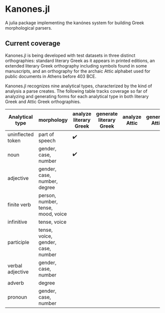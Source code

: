 # Kanones.jl

A julia package implementing the kanónes system for building Greek morphological parsers.


## Current coverage



Kanones.jl is being developed with test datasets in three distinct orthographies: standard literary Greek as it appears in printed editions, an extended literary Greek orthography including symbols found in some manuscripts, and an orthography for the archaic Attic alphabet used for public documents in Athens before 403 BCE.


Kanones.jl recognizes nine analytical types, characterized by the kind of analysis a parse creates.  The following table tracks coverage so far of analyzing and generating forms for each analytical type in both literary Greek and Attic Greek orthographies.


| Analytical type | morphology | analyze literary Greek |  generate literary Greek | analyze Attic | generate Attic |
| --- | --- | --- | --- | --- | --- |
| uninflected token | part of speech | ✔️  | | | |
| noun | gender, case, number | ✔️ |  | | |
| adjective | gender, case, number, degree | | | | |
| finite verb | person, number, tense, mood, voice | | | | |
| infinitive | tense, voice|| | | |
| participle | tense, voice, gender, case, number | | | | |
| verbal adjective |  gender, case, number || | | |
| adverb | degree |  | | | |
| pronoun | gender, case, number | | | | |